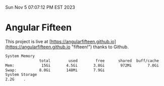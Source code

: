 Sun Nov  5 07:07:12 PM EST 2023

# Angular Fifteen


This project is live at [https://angularfifteen.github.io](https://angularfifteen.github.io "fifteen!") thanks to Github.

```bash
System Memory
               total        used        free      shared  buff/cache   available
Mem:            15Gi       4.5Gi       3.8Gi       972Mi       7.0Gi       9.5Gi
Swap:          8.0Gi       148Mi       7.9Gi
System Storage
2.2G	.
```
